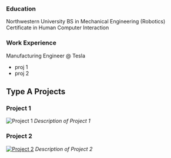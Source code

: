 ### Education
Northwestern University
BS in Mechanical Engineering (Robotics) 
Certificate in Human Computer Interaction

### Work Experience
Manufacturing Engineer @ Tesla
- proj 1
- proj 2
  
## Type A Projects

### Project 1
![Project 1](/path/to/image1.jpg)
*Description of Project 1*

### Project 2
[![Project 2](/path/to/video-thumbnail.jpg)](http://youtube.com/watch?v=VIDEO_ID)
*Description of Project 2*
